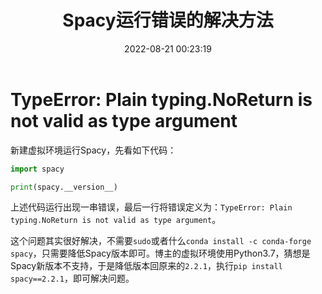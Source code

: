 ﻿---
title: Spacy运行错误的解决方法
date: 2022-08-21 00:23:19
summary: 本文分享Spacy运行错误的解决方法。
tags:
- Python
- Spacy
- 异常修复
categories:
- Python
---

# TypeError: Plain typing.NoReturn is not valid as type argument

新建虚拟环境运行Spacy，先看如下代码：

```python
import spacy

print(spacy.__version__)
```

上述代码运行出现一串错误，最后一行将错误定义为：`TypeError: Plain typing.NoReturn is not valid as type argument`。

这个问题其实很好解决，不需要`sudo`或者什么`conda install -c conda-forge spacy`，只需要降低Spacy版本即可。博主的虚拟环境使用Python3.7，猜想是Spacy新版本不支持，于是降低版本回原来的`2.2.1`，执行`pip install spacy==2.2.1`，即可解决问题。

